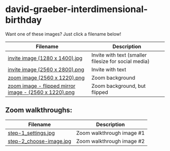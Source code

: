 # david-graeber-interdimensional-birthday

Want one of these images? Just click a filename below!

| Filename                                              | Description                  |
| ----------------------------------------------------- | ---------------------------- |
| [invite image (1280 x 1400).jpg](https://raw.githubusercontent.com/tjg/david-graeber-interdimensional-birthday/main/invite%20image%20(1280%20x%201400).jpg) | Invite with text (smaller filesize for social media) |
| [invite image (2560 x 2800).png](https://raw.githubusercontent.com/tjg/david-graeber-interdimensional-birthday/main/invite%20image%20(2560%20x%202800).png)                       | Invite with text             |
| [zoom image (2560 x 1220).png](https://raw.githubusercontent.com/tjg/david-graeber-interdimensional-birthday/main/zoom%20image%20(2560%20x%201220).png)                         | Zoom background              |
| [zoom image - flipped mirror image - (2560 x 1220).png](https://raw.githubusercontent.com/tjg/david-graeber-interdimensional-birthday/main/zoom%20image%20-%20flipped%20mirror%20image%20-%20(2560%20x%201220).png) | Zoom background, but flipped |

## Zoom walkthroughs:

| Filename                                              | Description                  |
| ----------------------------------------------------- | ---------------------------- |
| [step-1_settings.jpg](https://raw.githubusercontent.com/tjg/david-graeber-interdimensional-birthday/main/zoom-background-walkthrough/step-1_settings.jpg) | Zoom walkthrough image #1 |
| [step-2_choose-image.jpg](https://raw.githubusercontent.com/tjg/david-graeber-interdimensional-birthday/main/zoom-background-walkthrough/step-2_choose-image.jpg) | Zoom walkthrough image #2 |
